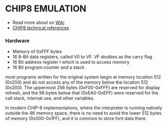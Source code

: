 # CHIP8 EMULATION
- Read more about on [Wiki](https://en.wikipedia.org/wiki/CHIP-8)
- [CHIP8 technical references](http://devernay.free.fr/hacks/chip8/C8TECH10.HTM)
### Hardware
- Memory of 0xFFF bytes
- 16 8-Bit data registers, called V0 to VF. VF doubles as the carry flag
- 16 Bit address register I which is used to access memory
- 16 Bit program counter and a stack  

most programs written for the original system begin at memory location 512 (0x200) and do not access any of the memory below the location 512 (0x200). The uppermost 256 bytes (0xF00-0xFFF) are reserved for display refresh, and the 96 bytes below that (0xEA0-0xEFF) were reserved for the call stack, internal use, and other variables.

In modern CHIP-8 implementations, where the interpreter is running natively outside the 4K memory space, there is no need to avoid the lower 512 bytes of memory (0x000-0x1FF), and it is common to store font data there.
